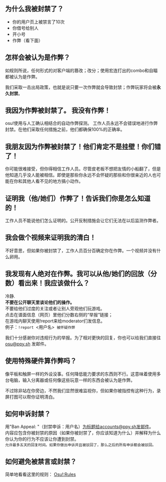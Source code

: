 ## 为什么我被封禁了？
-	你的用户页上被禁言了10次
-	你借号给别人
-	开小号
-	作弊（看下面）

## 怎样会被认为是作弊？

如规则所说，任何形式的对客户端的篡改；改分；使用宏连打出的combo和自瞄都被认为是作弊。

<!---one strike-policy的翻译更新,请检查--->
我们采取一击出局政策，也就是说只要一次作弊就会导致封禁；作弊玩家将会被**永久封禁**。

## 我因为作弊被封禁了。 我没有作弊！

osu!使用与人工确认相结合的自动作弊探测。
工作人员永远不会错误地进行作弊封禁。在他们采取任何措施之前，他们都确保100%的正确率。

## 我朋友因为作弊被封禁了！他们肯定不是挂壁！你们错了！
<!---[TODO]:潜在的望文生义--->
你可能很难接受，但你得相信工作人员。尽管皮老板不想把友情的小船翻了，但是他知道几乎没人能被相信。即使是那些你永远不会怀疑的那些和你很亲近的人也可能在你和其他人看不见的地方搞小动作。

## 证明我（他/她们）作弊了！告诉我们你是怎么知道的！
工作人员不能说他们怎么证明的。公开反制措施会让它们无法在以后监测作弊者。

## 我会做个视频来证明我的清白！
不好意思，但如果你被封禁了，工作人员百分百确定你在作弊。一个视频并没有什么卵用。

## 我发现有人绝对在作弊。我可以从他/她们的回放（分数）看出来！我应该做什么？
冷静.  
**不要在公开聊天里谈论他们的操作。**  
不要给他们过度的关注或者让别人旁观他们玩游戏。    
点击在谱面信息（网页）里他们分数右侧的“举报”链接；  
在游戏内聊天使用!report来给moderator们发信息。  
例子：`!report `<用户名>` 被怀疑作弊`  
<!---[TODO]:改下面一句--->
我们十分感谢你对违规行为的举报。为了相对更快的回复，你也可以给我们直接往 osu@ppy.sh 发邮件。  

## 使用特殊硬件算作弊吗？
<!---[TODO]:input splitter，润色--->
像平板和触屏一样的外设没事。任何降低能力要求的东西则不行。这意味着使用多台电脑，输入分离器或任何像这些玩意一样的东西会被认为是作弊。

不过除非站在你旁边，不然我们显然很难监视你，但如果你被指控有这种行为，录屏打图可以帮你证明清白。

## 如何申诉封禁？
用"Ban Appeal: <username>"（封禁申诉：用户名）为标题给accounts@ppy.sh发邮件。   
内容应包含你被封禁的原因（如果你被封禁了，你应该知道为什么）并解释为什么你认为你的行为不应该让你遭到封禁。   
`允许最多五天的回复时间。如果你做出申诉并且被驳回了，那么之后的所有申诉都会被驳回。`   

## 如何避免被禁言或封禁？
<!---TODO: superlink update--->
简单地看看这里的规则： [Osu!:Rules](Osu!:Rules "wikilink")
